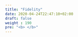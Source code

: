 ```yaml
---
title: "Fidelity"
date: 2020-04-24T22:47:10+02:00
draft: false
weight : 190
pre: "<b> </b>"
---
```

